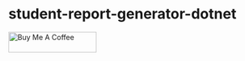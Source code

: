 # student-report-generator-dotnet

<a href="https://www.buymeacoffee.com/khatribhavi" target="_blank"><img src="https://cdn.buymeacoffee.com/buttons/default-orange.png" alt="Buy Me A Coffee" height="41" width="174"></a>
